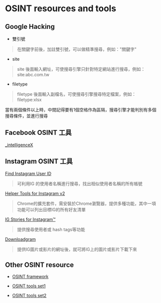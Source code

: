 # OSINT resources and tools

## Google Hacking

* 雙引號
> 在關鍵字前後，加註雙引號，可以做精準搜尋，例如："關鍵字"

* site
> site 後面輸入網址，可使搜尋引擎只針對特定網站進行搜尋，例如：site:abc.com.tw

* filetype
> filetype 後面輸入副檔名，可使搜尋引擎搜尋特定檔案，例如：filetype:xlsx

當有兩個條件以上時，中間記得要有1個空格作為區隔，搜尋引擎才能判別有多個搜尋條件，並進行搜尋


## Facebook OSINT 工具

[_intelligenceX](https://intelx.io/tools?tab=facebook)


## Instagram OSINT 工具

[Find Instagram User ID](https://codeofaninja.com/tools/find-instagram-user-id)
> 可利用IG 的使用者名稱進行搜尋，找出相似使用者名稱的所有帳號

[Helper Tools for Instagram v2](https://chrome.google.com/webstore/detail/helper-tools-for-instagra/clibiflfecckdjnjcgcgjdknmbgceail/related)
> Chrome的擴充套件，需安裝於Chrome瀏覽器，提供多種功能，其中一項功能可以列出目標IG的所有好友清單

[IG Stories for Instagram™](https://chrome.google.com/webstore/detail/ig-stories-for-instagram/nilbfjdbacfdodpbdondbbkmoigehodg)
> 提供搜尋使用者或 hash tags等功能

[Downloadgram](https://downloadgram.com/)
> 提供IG圖片或影片的網址後，就可將IG上的圖片或影片下載下來


## Other OSINT resource

* [OSINT framework](https://osintframework.com/)

* [OSINT tools set1](https://start.me/p/wMdQMQ/tools)

* [OSINT tools set2](https://start.me/p/BnBb5v/jornadas-osint)





